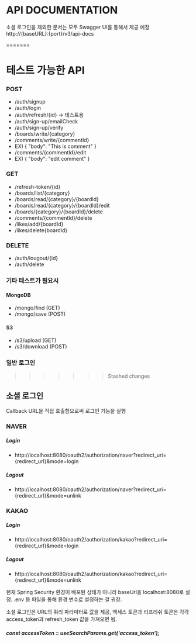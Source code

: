 # API DOCUMENTATION

소셜 로그인을 제외한 문서는 모두 Swagger UI를 통해서 제공 예정
http://{baseURL}:{port}/v3/api-docs

=======
# 테스트 가능한 API

### POST
- /auth/signup
- /auth/login
- /auth/refresh/{id}  -> 테스트용
- /auth/sign-up/emailCheck
- /auth/sign-up/verify
- /boards/write/{category}
- /comments/write/{commentId}
- EX)
{
  "body": "This is comment"
  }
- /comments/{commentId}/edit
- EX) {
  "body": "edit comment"
  }


### GET
- /refresh-token/{id}
- /boards/list/{category}
- /boards/read/{category}/{boardId}
- /boards/read/{category}/{boardId}/edit
- /boards/{category}/{boardId}/delete
- /comments/{commentId}/delete
- /likes/add/{boardId}
- /likes/delete{boardId}

### DELETE
- /auth/lougout/{id}
- /auth/delete

### 기타 테스트가 필요시
#### MongoDB 
- /mongo/find (GET)
- /mongo/save (POST)

#### S3
- /s3/upload (GET)
- /s3/download (POST)

### 일반 로그인


>>>>>>> Stashed changes

## 소셜 로그인
Callback URL을 직접 호출함으로써 로그인 기능을 실행

### NAVER
##### Login
- http://localhost:8080/oauth2/authorization/naver?redirect_uri={redirect_url}&mode=login
##### Logout
- http://localhost:8080/oauth2/authorization/naver?redirect_uri={redirect_url}&mode=unlink

### KAKAO
##### Login
- http://localhost:8080/oauth2/authorization/kakao?redirect_uri={redirect_url}&mode=login
##### Logout
- http://localhost:8080/oauth2/authorization/kakao?redirect_uri={redirect_url}&mode=unlink

현재 Spring Security 환경이 배포된 상태가 아니라 baseUrl을 localhost:8080로 설정.
.env 등 파일을 통해 환경 변수로 설정하는 걸 권장.

소셜 로그인은 URL의 쿼리 파라미터로 값을 제공, 액세스 토큰과 리프레쉬 토큰은 각각 access_token과 refresh_token 값을 가져오면 됨.
##### const accessToken = useSearchParams.get('access_token');